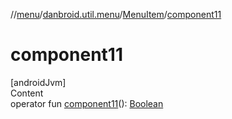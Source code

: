 //[menu](../../index.md)/[danbroid.util.menu](../index.md)/[MenuItem](index.md)/[component11](component11.md)



# component11  
[androidJvm]  
Content  
operator fun [component11](component11.md)(): [Boolean](https://kotlinlang.org/api/latest/jvm/stdlib/kotlin/-boolean/index.html)  




